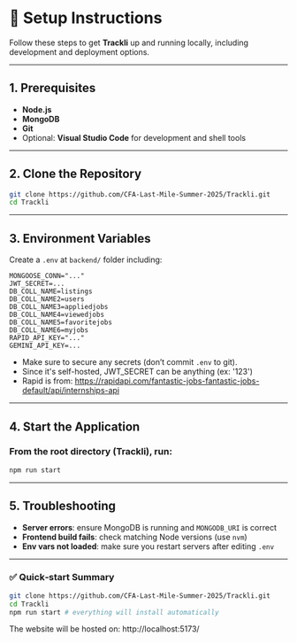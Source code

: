 # 🚀 Setup Instructions

Follow these steps to get **Trackli** up and running locally, including development and deployment options.

---

## 1. Prerequisites

* **Node.js**
* **MongoDB**
* **Git**
* Optional: **Visual Studio Code** for development and shell tools

---

## 2. Clone the Repository

```bash
git clone https://github.com/CFA-Last-Mile-Summer-2025/Trackli.git
cd Trackli
```

---

## 3. Environment Variables

Create a `.env` at `backend/` folder including:

```
MONGOOSE_CONN="..."
JWT_SECRET=...
DB_COLL_NAME=listings
DB_COLL_NAME2=users
DB_COLL_NAME3=appliedjobs
DB_COLL_NAME4=viewedjobs
DB_COLL_NAME5=favoritejobs
DB_COLL_NAME6=myjobs
RAPID_API_KEY="..."
GEMINI_API_KEY=...
```

* Make sure to secure any secrets (don’t commit `.env` to git).
* Since it's self-hosted, JWT_SECRET can be anything (ex: '123')
* Rapid is from: https://rapidapi.com/fantastic-jobs-fantastic-jobs-default/api/internships-api

---

## 4. Start the Application

### From the root directory (Trackli), run:

```bash
npm run start
```
---

## 5. Troubleshooting

* **Server errors**: ensure MongoDB is running and `MONGODB_URI` is correct
* **Frontend build fails**: check matching Node versions (use `nvm`)
* **Env vars not loaded**: make sure you restart servers after editing `.env`
---

### ✅ Quick‐start Summary

```bash
git clone https://github.com/CFA-Last-Mile-Summer-2025/Trackli.git
cd Trackli
npm run start # everything will install automatically
```
The website will be hosted on:
http://localhost:5173/
